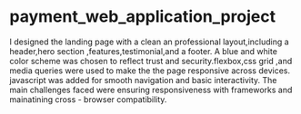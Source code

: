 # payment_web_application_project
I designed the landing page with a clean an professional layout,including a header,hero section ,features,testimonial,and a footer. A blue and white color scheme was chosen to reflect trust and security.flexbox,css grid ,and media queries were used to make the the page responsive across devices. javascript was added for smooth navigation and basic interactivity. The main challenges faced were ensuring responsiveness with frameworks and mainatining cross - browser compatibility.

